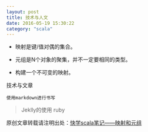 ```yaml
---
layout: post
title: 技术与人文
date: 2016-05-19 15:30:22
category: "scala"
---
```


- 映射是键/值对偶的集合。

- 元组是N个对象的聚集，并不一定要相同的类型。

- 构建一个不可变的映射。

 技术与文章
```
使用markdown进行书写
```
>Jeklly的使用 ruby


原创文章转载请注明出处：[快学scala笔记——映射和元组](http://9leg.com/scala/2016/03/19/scala-for-the-impatient-05.html)